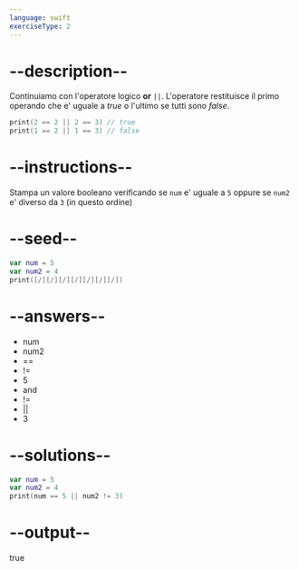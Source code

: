 ```yaml
---
language: swift
exerciseType: 2
---
```


# --description--

Continuiamo con l'operatore logico **or** `||`.
L'operatore restituisce il primo operando che e' uguale a *true* o l'ultimo se tutti sono *false*.
```swift
print(2 == 2 || 2 == 3) // true
print(1 == 2 || 1 == 3) // false
```

# --instructions--

Stampa un valore booleano verificando se `num` e' uguale a `5` oppure se `num2` e' diverso da `3` (in questo ordine)

# --seed--

```swift
var num = 5
var num2 = 4
print([/][/][/][/][/][/][/])
```

# --answers--

- num 
- num2 
- == 
- != 
- 5
-  and 
- != 
-  || 
- 3

# --solutions--

```swift
var num = 5
var num2 = 4
print(num == 5 || num2 != 3)
```

# --output--

true
